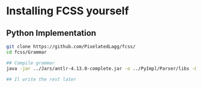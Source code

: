 # Installing FCSS yourself

## Python Implementation
```sh
git clone https://github.com/PixelatedLagg/fcss/
cd fcss/Grammar

## Compile grammar
java -jar ../Jars/antlr-4.13.0-complete.jar -o ../PyImpl/Parser/libs -Dlanguage=Python3 -visitor ./fcssLexer.g4 ./fcssParser.g4

## Il write the rest later
```
